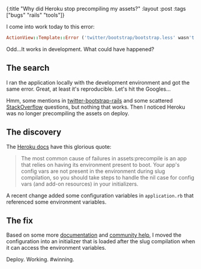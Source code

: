 {:title "Why did Heroku stop precompiling my assets?"
:layout :post
:tags ["bugs" "rails" "tools"]}

I come into work today to this error:

```ruby
ActionView::Template::Error ('twitter/bootstrap/bootstrap.less' wasn't found.
```

Odd...It works in development. What could have happened?

## The search

I ran the application locally with the development environment and got the same error. Great, at
least it's reproducible. Let's hit the Googles...

Hmm, some mentions in [twitter-bootstrap-rails][1] and some scattered [StackOverflow][2]
questions, but nothing that works. Then I noticed Heroku was no longer precompiling the assets on
deploy.

## The discovery

The [Heroku docs][3] have this glorious quote:

> The most common cause of failures in assets:precompile is an app that relies on having its
> environment present to boot. Your app's config vars are not present in the environment during
> slug compilation, so you should take steps to handle the nil case for config vars (and add-on
> resources) in your initializers.

A recent change added some configuration variables in `application.rb` that referenced some
environment variables.

## The fix

Based on some more [documentation][4] and [community help][5], I moved the configuration into an
initializer that is loaded after the slug compilation when it can access the environment
variables.

Deploy. Working. #winning.

[1]: https://github.com/seyhunak/twitter-bootstrap-rails
[2]: http://stackoverflow.com/questions/9047478/rails-app-with-twitter-bootstrap-works-in-development-but-not-in-production/9117069#9117069
[3]: https://devcenter.heroku.com/articles/rails-asset-pipeline#troubleshooting
[4]: https://devcenter.heroku.com/articles/smtp
[5]: http://stackoverflow.com/questions/7855870/gmail-on-heroku-with-rails-3
